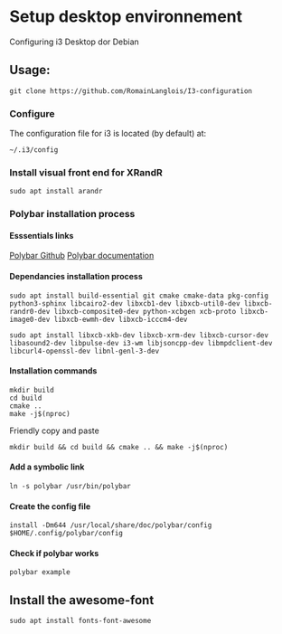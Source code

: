 # Setup desktop environnement

Configuring i3 Desktop dor Debian

## Usage:

```
git clone https://github.com/RomainLanglois/I3-configuration
```

### Configure

The configuration file for i3 is located (by default) at:
```
~/.i3/config
```

### Install visual front end for XRandR 
```
sudo apt install arandr
```

### Polybar installation process
#### Esssentials links
[Polybar Github](https://github.com/polybar/polybar)
[Polybar documentation](https://github.com/polybar/polybar/wiki)

#### Dependancies installation process
```
sudo apt install build-essential git cmake cmake-data pkg-config python3-sphinx libcairo2-dev libxcb1-dev libxcb-util0-dev libxcb-randr0-dev libxcb-composite0-dev python-xcbgen xcb-proto libxcb-image0-dev libxcb-ewmh-dev libxcb-icccm4-dev
```
```
sudo apt install libxcb-xkb-dev libxcb-xrm-dev libxcb-cursor-dev libasound2-dev libpulse-dev i3-wm libjsoncpp-dev libmpdclient-dev libcurl4-openssl-dev libnl-genl-3-dev
```

#### Installation commands
```
mkdir build
cd build
cmake ..
make -j$(nproc)
```
Friendly copy and paste
```
mkdir build && cd build && cmake .. && make -j$(nproc)
```

#### Add a symbolic link
```
ln -s polybar /usr/bin/polybar 
```

#### Create the config file
```
install -Dm644 /usr/local/share/doc/polybar/config $HOME/.config/polybar/config
```

#### Check if polybar works
```
polybar example
```

## Install the awesome-font
```
sudo apt install fonts-font-awesome
```